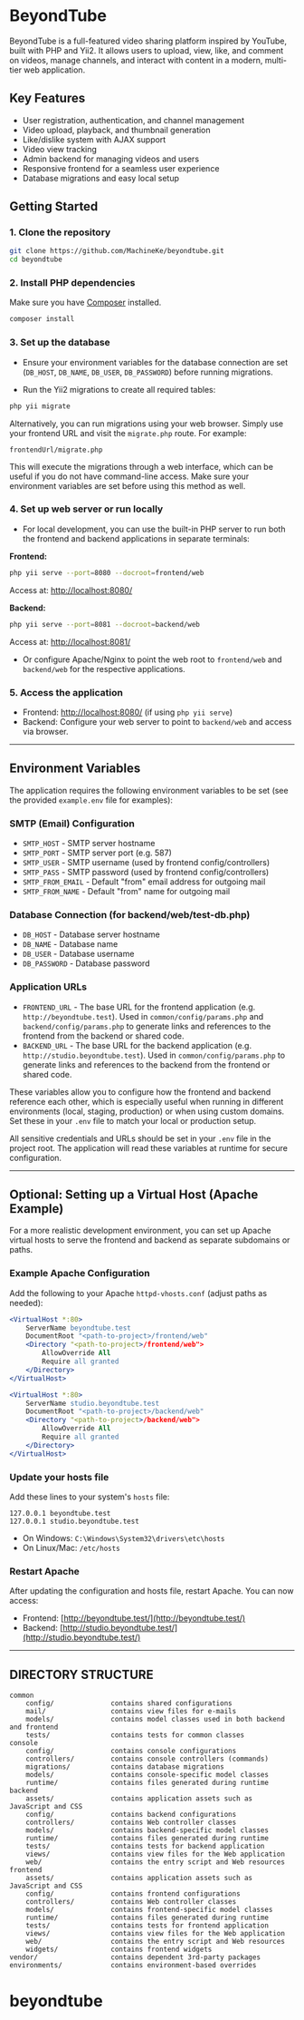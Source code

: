# BeyondTube

BeyondTube is a full-featured video sharing platform inspired by YouTube, built with PHP and Yii2. It allows users to upload, view, like, and comment on videos, manage channels, and interact with content in a modern, multi-tier web application.

## Key Features

- User registration, authentication, and channel management
- Video upload, playback, and thumbnail generation
- Like/dislike system with AJAX support
- Video view tracking
- Admin backend for managing videos and users
- Responsive frontend for a seamless user experience
- Database migrations and easy local setup

## Getting Started

### 1. Clone the repository

```bash
git clone https://github.com/MachineKe/beyondtube.git
cd beyondtube
```

### 2. Install PHP dependencies

Make sure you have [Composer](https://getcomposer.org/) installed.

```bash
composer install
```

### 3. Set up the database

- Ensure your environment variables for the database connection are set (`DB_HOST`, `DB_NAME`, `DB_USER`, `DB_PASSWORD`) before running migrations.

- Run the Yii2 migrations to create all required tables:

```bash
php yii migrate
```

Alternatively, you can run migrations using your web browser. Simply use your frontend URL and visit the `migrate.php` route. For example:

```
frontendUrl/migrate.php
```

This will execute the migrations through a web interface, which can be useful if you do not have command-line access. Make sure your environment variables are set before using this method as well.

### 4. Set up web server or run locally

- For local development, you can use the built-in PHP server to run both the frontend and backend applications in separate terminals:

**Frontend:**
```bash
php yii serve --port=8080 --docroot=frontend/web
```
Access at: [http://localhost:8080/](http://localhost:8080/)

**Backend:**
```bash
php yii serve --port=8081 --docroot=backend/web
```
Access at: [http://localhost:8081/](http://localhost:8081/)

- Or configure Apache/Nginx to point the web root to `frontend/web` and `backend/web` for the respective applications.

### 5. Access the application

- Frontend: [http://localhost:8080/](http://localhost:8080/) (if using `php yii serve`)
- Backend: Configure your web server to point to `backend/web` and access via browser.

---

## Environment Variables

The application requires the following environment variables to be set (see the provided `example.env` file for examples):

### SMTP (Email) Configuration

- `SMTP_HOST` - SMTP server hostname
- `SMTP_PORT` - SMTP server port (e.g. 587)
- `SMTP_USER` - SMTP username (used by frontend config/controllers)
- `SMTP_PASS` - SMTP password (used by frontend config/controllers)
- `SMTP_FROM_EMAIL` - Default "from" email address for outgoing mail
- `SMTP_FROM_NAME` - Default "from" name for outgoing mail

### Database Connection (for backend/web/test-db.php)

- `DB_HOST` - Database server hostname
- `DB_NAME` - Database name
- `DB_USER` - Database username
- `DB_PASSWORD` - Database password

### Application URLs

- `FRONTEND_URL` - The base URL for the frontend application (e.g. `http://beyondtube.test`). Used in `common/config/params.php` and `backend/config/params.php` to generate links and references to the frontend from the backend or shared code.
- `BACKEND_URL` - The base URL for the backend application (e.g. `http://studio.beyondtube.test`). Used in `common/config/params.php` to generate links and references to the backend from the frontend or shared code.

These variables allow you to configure how the frontend and backend reference each other, which is especially useful when running in different environments (local, staging, production) or when using custom domains. Set these in your `.env` file to match your local or production setup.

All sensitive credentials and URLs should be set in your `.env` file in the project root. The application will read these variables at runtime for secure configuration.

---

## Optional: Setting up a Virtual Host (Apache Example)

For a more realistic development environment, you can set up Apache virtual hosts to serve the frontend and backend as separate subdomains or paths.

### Example Apache Configuration

Add the following to your Apache `httpd-vhosts.conf` (adjust paths as needed):

```apache
<VirtualHost *:80>
    ServerName beyondtube.test
    DocumentRoot "<path-to-project>/frontend/web"
    <Directory "<path-to-project>/frontend/web">
        AllowOverride All
        Require all granted
    </Directory>
</VirtualHost>

<VirtualHost *:80>
    ServerName studio.beyondtube.test
    DocumentRoot "<path-to-project>/backend/web"
    <Directory "<path-to-project>/backend/web">
        AllowOverride All
        Require all granted
    </Directory>
</VirtualHost>
```

### Update your hosts file

Add these lines to your system's `hosts` file:

```
127.0.0.1 beyondtube.test
127.0.0.1 studio.beyondtube.test
```

- On Windows: `C:\Windows\System32\drivers\etc\hosts`
- On Linux/Mac: `/etc/hosts`

### Restart Apache

After updating the configuration and hosts file, restart Apache. You can now access:
- Frontend: [http://beyondtube.test/](http://beyondtube.test/)
- Backend: [http://studio.beyondtube.test/](http://studio.beyondtube.test/)

---

DIRECTORY STRUCTURE
-------------------

```
common
    config/              contains shared configurations
    mail/                contains view files for e-mails
    models/              contains model classes used in both backend and frontend
    tests/               contains tests for common classes    
console
    config/              contains console configurations
    controllers/         contains console controllers (commands)
    migrations/          contains database migrations
    models/              contains console-specific model classes
    runtime/             contains files generated during runtime
backend
    assets/              contains application assets such as JavaScript and CSS
    config/              contains backend configurations
    controllers/         contains Web controller classes
    models/              contains backend-specific model classes
    runtime/             contains files generated during runtime
    tests/               contains tests for backend application    
    views/               contains view files for the Web application
    web/                 contains the entry script and Web resources
frontend
    assets/              contains application assets such as JavaScript and CSS
    config/              contains frontend configurations
    controllers/         contains Web controller classes
    models/              contains frontend-specific model classes
    runtime/             contains files generated during runtime
    tests/               contains tests for frontend application
    views/               contains view files for the Web application
    web/                 contains the entry script and Web resources
    widgets/             contains frontend widgets
vendor/                  contains dependent 3rd-party packages
environments/            contains environment-based overrides
```
# beyondtube
